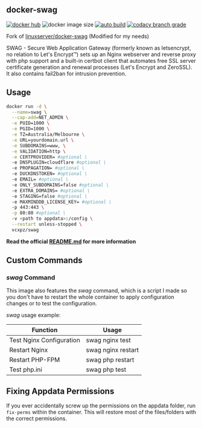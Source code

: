## docker-swag

[![docker hub](https://img.shields.io/badge/docker_hub-link-blue?style=for-the-badge&logo=docker)](https://hub.docker.com/r/vcxpz/swag) ![docker image size](https://img.shields.io/docker/image-size/vcxpz/swag?style=for-the-badge&logo=docker) [![auto build](https://img.shields.io/badge/docker_builds-automated-blue?style=for-the-badge&logo=docker?color=d1aa67)](https://github.com/hydazz/docker-swag/actions?query=workflow%3A"Auto+Builder+CI") [![codacy branch grade](https://img.shields.io/codacy/grade/df6f0af2764c4b55ae183c3088b9d3d8/main?style=for-the-badge&logo=codacy)](https://app.codacy.com/gh/hydazz/docker-swag)

Fork of [linuxserver/docker-swag](https://github.com/linuxserver/docker-swag/) (Modified for my needs)

SWAG - Secure Web Application Gateway (formerly known as letsencrypt, no relation to Let's Encrypt™) sets up an Nginx webserver and reverse proxy with php support and a built-in certbot client that automates free SSL server certificate generation and renewal processes (Let's Encrypt and ZeroSSL). It also contains fail2ban for intrusion prevention.

## Usage

```bash
docker run -d \
  --name=swag \
  --cap-add=NET_ADMIN \
  -e PUID=1000 \
  -e PGID=1000 \
  -e TZ=Australia/Melbourne \
  -e URL=yourdomain.url \
  -e SUBDOMAINS=www, \
  -e VALIDATION=http \
  -e CERTPROVIDER= #optional \
  -e DNSPLUGIN=cloudflare #optional \
  -e PROPAGATION= #optional \
  -e DUCKDNSTOKEN= #optional \
  -e EMAIL= #optional \
  -e ONLY_SUBDOMAINS=false #optional \
  -e EXTRA_DOMAINS= #optional \
  -e STAGING=false #optional \
  -e MAXMINDDB_LICENSE_KEY= #optional \
  -p 443:443 \
  -p 80:80 #optional \
  -v <path to appdata>:/config \
  --restart unless-stopped \
  vcxpz/swag
```

**Read the official [README.md](https://github.com/linuxserver/docker-swag/) for more information**

## Custom Commands

### _swag_ Command

This image also features the _swag_ command, which is a script I made so you don't have to restart the whole container to apply configuration changes or to test the configuration.

_swag_ usage example:

| Function                 | Usage              |
| ------------------------ | ------------------ |
| Test Nginx Configuration | swag nginx test    |
| Restart Nginx            | swag nginx restart |
| Restart PHP-FPM          | swag php restart   |
| Test php.ini             | swag php test      |

## Fixing Appdata Permissions

If you ever accidentally screw up the permissions on the appdata folder, run `fix-perms` within the container. This will restore most of the files/folders with the correct permissions.
